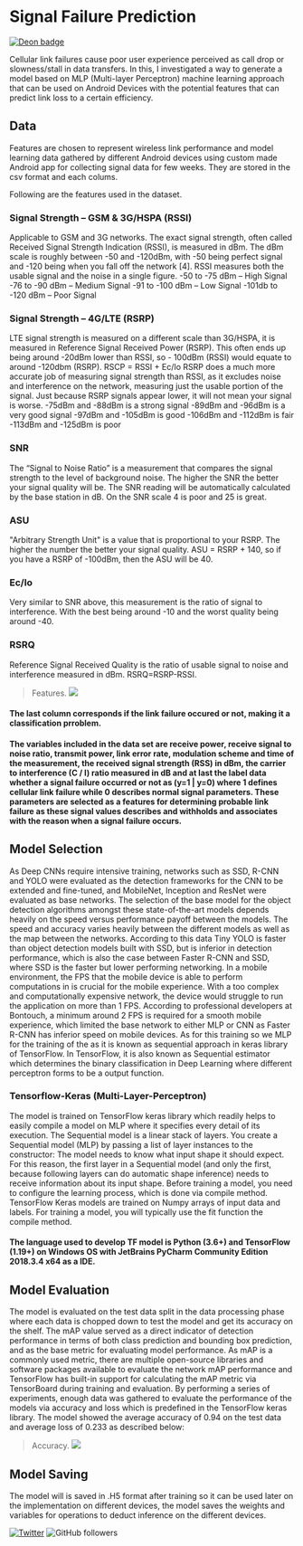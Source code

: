 # Signal Failure Prediction
[![Deon badge](https://img.shields.io/badge/ethics%20checklist-deon-brightgreen.svg?style=popout-square)](http://deon.drivendata.org/)

 Cellular link failures cause poor user experience perceived as call drop or slowness/stall in data transfers. In this, I investigated a way to generate a model based on MLP (Multi-layer Perceptron) machine learning approach that can be used on Android Devices with the potential features that can predict link loss to a certain efficiency.
 
 
 ## Data
 Features are chosen to represent wireless link performance and model learning data gathered by different Android devices using custom made Android app for collecting signal data for few weeks. They are stored in the csv format and each colums.
 
 Following are the features used in the dataset.
 
### Signal Strength – GSM & 3G/HSPA (RSSI)
 Applicable to GSM and 3G networks. The exact signal strength, often called Received Signal Strength Indication (RSSI), is measured in dBm. The dBm scale is roughly between -50 and -120dBm, with -50 being perfect signal and -120 being when you fall off the network [4]. RSSI measures both the usable signal and the noise in a single figure.
 -50 to -75 dBm – High Signal
 -76 to -90 dBm – Medium Signal
 -91 to -100 dBm – Low Signal
 -101db to -120 dBm – Poor Signal
 
### Signal Strength – 4G/LTE (RSRP)
 LTE signal strength is measured on a different scale than 3G/HSPA, it is measured in Reference Signal Received Power (RSRP). This often ends up being around -20dBm lower than RSSI, so - 100dBm (RSSI) would equate to around -120dbm (RSRP).
 RSCP = RSSI + Ec/Io
 RSRP does a much more accurate job of measuring signal strength than RSSI, as it excludes noise and interference on the network, measuring just the usable portion of the signal. Just because RSRP signals appear lower, it will not mean your signal is worse.
 -75dBm and -88dBm is a strong signal
 -89dBm and -96dBm is a very good signal
 -97dBm and -105dBm is good
 -106dBm and -112dBm is fair
 -113dBm and -125dBm is poor

### SNR
 The “Signal to Noise Ratio” is a measurement that compares the signal strength to the level of background noise. The higher the SNR the better your signal quality will be. The SNR reading will be automatically calculated by the base station in dB. On the SNR scale 4 is poor and 25 is great.
### ASU
 "Arbitrary Strength Unit" is a value that is proportional to your RSRP. The higher the number the better your signal quality. ASU = RSRP + 140, so if you have a RSRP of -100dBm, then the ASU will be 40.
### Ec/Io
 Very similar to SNR above, this measurement is the ratio of signal to interference. With the best being around -10 and the worst quality being around -40.
### RSRQ
 Reference Signal Received Quality is the ratio of usable signal to noise and interference measured in dBm. 
 RSRQ=RSRP-RSSI.
 
 > Features.
![](https://i.ibb.co/fvnMMqB/features.png)


#### The last column corresponds if the link failure occured or not, making it a classification prroblem.

#### The variables included in the data set are receive power, receive signal to noise ratio, transmit power, link error rate, modulation scheme and time of the measurement, the received signal strength (RSS) in dBm, the carrier to interference (C / I) ratio measured in dB and at last the label data whether a signal failure occurred or not as (y=1 | y=0) where 1 defines cellular link failure while 0 describes normal signal parameters. These parameters are selected as a features for determining probable link failure as these signal values describes and withholds and associates with the reason when a signal failure occurs.

## Model Selection

 As Deep CNNs require intensive training, networks such as SSD, R-CNN and YOLO were evaluated as the detection frameworks for the CNN to be extended and fine-tuned, and MobileNet, Inception and ResNet were evaluated as base networks. 
The selection of the base model for the object detection algorithms amongst these state-of-the-art models depends heavily on the speed versus performance payoff between the models. The speed and accuracy varies heavily between the different models as well as the map between the networks. According to this data Tiny YOLO is faster than object detection models built with SSD, but is inferior in detection performance, which is also the case between Faster R-CNN and SSD, where SSD is the faster but lower performing networking.
 In a mobile environment, the FPS that the mobile device is able to perform computations in is crucial for the mobile experience. With a too complex and computationally expensive network, the device would struggle to run the application on more than 1 FPS. According to professional developers at Bontouch, a minimum around 2 FPS is required for a smooth mobile experience, which limited the base network to either MLP or CNN as Faster R-CNN has inferior speed on mobile devices. As for this training so we MLP for the training of the as it is known as sequential approach in keras library of TensorFlow.
In TensorFlow, it is also known as Sequential estimator which determines the binary classification in Deep Learning where different perceptron forms to be a output function.

### Tensorflow-Keras (Multi-Layer-Perceptron)
 The model is trained on TensorFlow keras library which readily helps to easily compile a model on MLP where it specifies every detail of its execution. The Sequential model is a linear stack of layers.
You create a Sequential model (MLP) by passing a list of layer instances to the constructor:
The model needs to know what input shape it should expect. For this reason, the first layer in a Sequential model (and only the first, because following layers can do automatic shape inference) needs to receive information about its input shape.
Before training a model, you need to configure the learning process, which is done via compile method. TensorFlow Keras models are trained on Numpy arrays of input data and labels. For training a model, you will typically use the fit function the compile method.

#### The language used to develop TF model is Python (3.6+) and TensorFlow (1.19+) on Windows OS with JetBrains PyCharm Community Edition 2018.3.4 x64 as a IDE.

## Model Evaluation
 The model is evaluated on the test data split in the data processing phase where each data is chopped down to test the model and get its accuracy on the shelf. The mAP value served as a direct indicator of detection performance in terms of both class prediction and bounding box prediction, and as the base metric for evaluating model performance. As mAP is a commonly used metric, there are multiple open-source libraries and software packages available to evaluate the network mAP performance and TensorFlow has built-in support for calculating the mAP metric via TensorBoard during training and evaluation. By performing a series of experiments, enough data was gathered to evaluate the performance of the models via accuracy and loss which is predefined in the TensorFlow keras library.
The model showed the average accuracy of 0.94 on the test data and average loss of 0.233 as described below:

 > Accuracy.
![](https://i.ibb.co/8mcr2vh/model-accuracy.png)

## Model Saving
 The model will is saved in .H5 format after training so it can be used later on the implementation on different devices, the model saves the weights and variables for operations to deduct inference on the different devices.
 
 [![Twitter](https://img.shields.io/twitter/follow/thetehseen.svg?style=social&label=Follow)](https://twitter.com/thetehseen/)
![GitHub followers](https://img.shields.io/github/followers/mrtehseen?label=GitHub&style=social)

